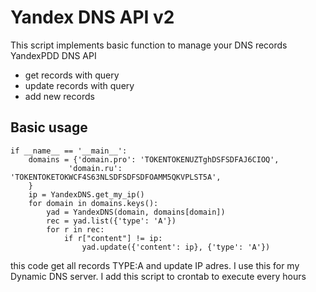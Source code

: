 # Yandex DNS API v2

This script implements basic function to manage your DNS records YandexPDD DNS API
  - get records with query 
  - update records with query
  - add new records

## Basic usage
    if __name__ == '__main__':
        domains = {'domain.pro': 'TOKENTOKENUZTghDSFSDFAJ6CIOQ',
                 'domain.ru': 'TOKENTOKETOKWCF4S63NLSDFSDFSDFOAMM5QKVPLST5A',
        }
        ip = YandexDNS.get_my_ip()
        for domain in domains.keys():
            yad = YandexDNS(domain, domains[domain])
            rec = yad.list({'type': 'A'})
            for r in rec:
                if r["content"] != ip:
                    yad.update({'content': ip}, {'type': 'A'})

this code get all records TYPE:A and update IP adres. I use this for my Dynamic DNS server.
I add this script to crontab to execute every hours

